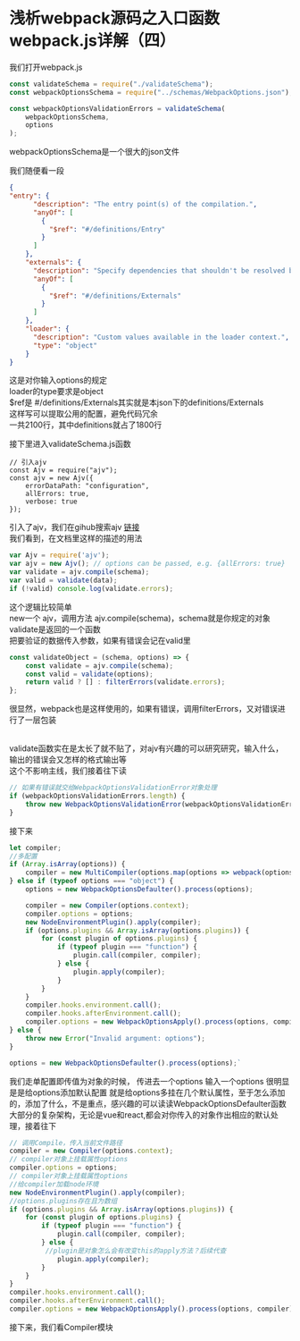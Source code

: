 # 浅析webpack源码之入口函数webpack.js详解（四）

我们打开webpack.js


```js
const validateSchema = require("./validateSchema");
const webpackOptionsSchema = require("../schemas/WebpackOptions.json");

const webpackOptionsValidationErrors = validateSchema(
	webpackOptionsSchema,
	options
);
```


webpackOptionsSchema是一个很大的json文件

我们随便看一段

```json
{
"entry": {
      "description": "The entry point(s) of the compilation.",
      "anyOf": [
        {
          "$ref": "#/definitions/Entry"
        }
      ]
    },
    "externals": {
      "description": "Specify dependencies that shouldn't be resolved by webpack, but should become dependencies of the resulting bundle. The kind of the dependency depends on `output.libraryTarget`.",
      "anyOf": [
        {
          "$ref": "#/definitions/Externals"
        }
      ]
    },
    "loader": {
      "description": "Custom values available in the loader context.",
      "type": "object"
    }
}
```
这是对你输入options的规定
<br>loader的type要求是object
<br>$ref是 #/definitions/Externals其实就是本json下的definitions/Externals
<br>这样写可以提取公用的配置，避免代码冗余
<br> 一共2100行，其中definitions就占了1800行

接下里进入validateSchema.js函数


```js{2}
// 引入ajv
const Ajv = require("ajv");
const ajv = new Ajv({
	errorDataPath: "configuration",
	allErrors: true,
	verbose: true
});
```
引入了ajv，我们在gihub搜索ajv [链接](https://github.com/epoberezkin/ajv)
<br>我们看到，在文档里这样的描述的用法

```js
var Ajv = require('ajv');
var ajv = new Ajv(); // options can be passed, e.g. {allErrors: true}
var validate = ajv.compile(schema);
var valid = validate(data);
if (!valid) console.log(validate.errors);
```
这个逻辑比较简单
<br>new一个 ajv，调用方法 ajv.compile(schema)，schema就是你规定的对象
<br>validate是返回的一个函数
<br>把要验证的数据传入参数，如果有错误会记在valid里

```js
const validateObject = (schema, options) => {
	const validate = ajv.compile(schema);
	const valid = validate(options);
	return valid ? [] : filterErrors(validate.errors);
};
```
很显然，webpack也是这样使用的，如果有错误，调用filterErrors，又对错误进行了一层包装


<br>validate函数实在是太长了就不贴了，对ajv有兴趣的可以研究研究，输入什么，输出的错误会又怎样的格式输出等
<br>这个不影响主线，我们接着往下读


```js
// 如果有错误就交给WebpackOptionsValidationError对象处理
if (webpackOptionsValidationErrors.length) {
	throw new WebpackOptionsValidationError(webpackOptionsValidationErrors);
}
```
接下来

```js
let compiler;
//多配置
if (Array.isArray(options)) {
	compiler = new MultiCompiler(options.map(options => webpack(options)));
} else if (typeof options === "object") {
	options = new WebpackOptionsDefaulter().process(options);

	compiler = new Compiler(options.context);
	compiler.options = options;
	new NodeEnvironmentPlugin().apply(compiler);
	if (options.plugins && Array.isArray(options.plugins)) {
		for (const plugin of options.plugins) {
			if (typeof plugin === "function") {
				plugin.call(compiler, compiler);
			} else {
				plugin.apply(compiler);
			}
		}
	}
	compiler.hooks.environment.call();
	compiler.hooks.afterEnvironment.call();
	compiler.options = new WebpackOptionsApply().process(options, compiler);
} else {
	throw new Error("Invalid argument: options");
}
```

```js
options = new WebpackOptionsDefaulter().process(options);`

```

我们走单配置即传值为对象的时候，
传进去一个options 输入一个options
很明显是是给options添加默认配置
就是给options多挂在几个默认属性，至于怎么添加的，添加了什么，不是重点，感兴趣的可以读读WebpackOptionsDefaulter函数
<br>大部分的复杂架构，无论是vue和react,都会对你传入的对象作出相应的默认处理，接着往下
<br>


```js
// 调用Compile，传入当前文件路径
compiler = new Compiler(options.context);
// compiler对象上挂载属性options
compiler.options = options;
// compiler对象上挂载属性options
//给compiler加载node环境
new NodeEnvironmentPlugin().apply(compiler);
//options.plugins存在且为数组
if (options.plugins && Array.isArray(options.plugins)) {
	for (const plugin of options.plugins) {
		if (typeof plugin === "function") {
			plugin.call(compiler, compiler);
		} else {
	     //plugin是对象怎么会有改变this的apply方法？后续代查
			plugin.apply(compiler);
		}
	}
}
compiler.hooks.environment.call();
compiler.hooks.afterEnvironment.call();
compiler.options = new WebpackOptionsApply().process(options, compiler);
```
接下来，我们看Compiler模块



